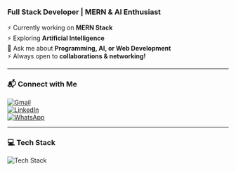 ### Full Stack Developer | MERN & AI Enthusiast  

⚡ Currently working on **MERN Stack**  
⚡ Exploring **Artificial Intelligence**  
💬 Ask me about **Programming, AI, or Web Development**  
⚡ Always open to **collaborations & networking!**  

---

### 📬 Connect with Me  

[![Gmail](https://img.shields.io/badge/Gmail-D14836?style=for-the-badge&logo=gmail&logoColor=white)](mailto:wardaowais123@gmail.com)  
[![LinkedIn](https://img.shields.io/badge/LinkedIn-0077B5?style=for-the-badge&logo=linkedin&logoColor=white)](https://www.linkedin.com/in/wardaowais/)  
[![WhatsApp](https://img.shields.io/badge/WhatsApp-25D366?style=for-the-badge&logo=whatsapp&logoColor=white)](https://wa.me/923222635271)  

---

### 💻 Tech Stack  

![Tech Stack](https://skillicons.dev/icons?i=html,css,js,react,nextjs,tailwind,bootstrap,java,python,mongodb,mysql,git,github,vscode,figma&theme=dark)  

